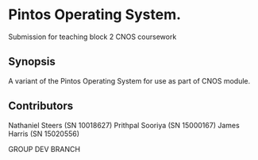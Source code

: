 # Pintos Operating System.

Submission for teaching block 2 CNOS coursework

## Synopsis

A variant of the Pintos Operating System for use as part of CNOS module.

## Contributors

Nathaniel Steers (SN 10018627)
Prithpal Sooriya (SN 15000167)
James Harris (SN 15020556)

GROUP DEV BRANCH
